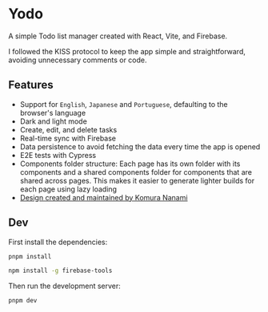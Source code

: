 # Yodo

A simple Todo list manager created with React, Vite, and Firebase.

I followed the KISS protocol to keep the app simple and straightforward, avoiding unnecessary comments or code.

## Features

- Support for `English`, `Japanese` and `Portuguese`, defaulting to the browser's language
- Dark and light mode
- Create, edit, and delete tasks
- Real-time sync with Firebase
- Data persistence to avoid fetching the data every time the app is opened
- E2E tests with Cypress
- Components folder structure: Each page has its own folder with its components and a shared components folder for components that are shared across pages. This makes it easier to generate lighter builds for each page using lazy loading
- [Design created and maintained by Komura Nanami](https://www.figma.com/design/jXI9zuus6HmDDCuDTbhx4A/Webapp?node-id=123-2088&node-type=canvas&t=Gys67KFOfeUe5De2-11)

## Dev

First install the dependencies:

```bash
pnpm install

npm install -g firebase-tools
```

Then run the development server:

```bash
pnpm dev
```
